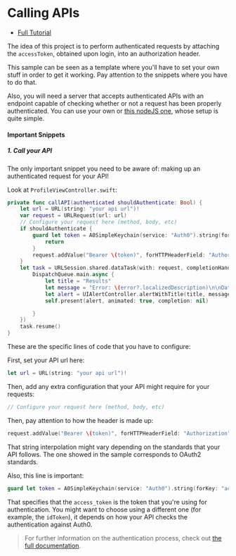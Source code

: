 # Calling APIs

- [Full Tutorial](https://auth0.com/docs/quickstart/native/ios-swift/04-calling-apis)

The idea of this project is to perform authenticated requests by attaching the `accessToken`, obtained upon login, into an authorization header.

This sample can be seen as a template where you'll have to set your own stuff in order to get it working. Pay attention to the snippets where you have to do that.

Also, you will need a server that accepts authenticated APIs with an endpoint capable of checking whether or not a request has been properly authenticated. You can use your own or [this nodeJS one](https://github.com/auth0-samples/auth0-angularjs2-systemjs-sample/tree/master/Server), whose setup is quite simple.

#### Important Snippets

##### 1. Call your API

The only important snippet you need to be aware of: making up an authenticated request for your API!

Look at `ProfileViewController.swift`:

```swift
private func callAPI(authenticated shouldAuthenticate: Bool) {
    let url = URL(string: "your api url")!
    var request = URLRequest(url: url)
    // Configure your request here (method, body, etc)
    if shouldAuthenticate {
        guard let token = A0SimpleKeychain(service: "Auth0").string(forKey: "access_token") else {
            return
        }
        request.addValue("Bearer \(token)", forHTTPHeaderField: "Authorization")
    }
    let task = URLSession.shared.dataTask(with: request, completionHandler: { data, response, error in
        DispatchQueue.main.async {
            let title = "Results"
            let message = "Error: \(error?.localizedDescription)\n\nData: \(data == nil ? "nil" : "(there is data)")\n\nResponse: \(response?.description)"
            let alert = UIAlertController.alertWithTitle(title, message: message, includeDoneButton: true)
            self.present(alert, animated: true, completion: nil)

        }
    })
    task.resume()
}
```

These are the specific lines of code that you have to configure:

First, set your API url here:

```swift
let url = URL(string: "your api url")!
```

Then, add any extra configuration that your API might require for your requests:

```swift
// Configure your request here (method, body, etc)
```

Then, pay attention to how the header is made up:

```swift
request.addValue("Bearer \(token)", forHTTPHeaderField: "Authorization")
```

That string interpolation might vary depending on the standards that your API follows. The one showed in the sample corresponds to OAuth2 standards.

Also, this line is important:

```swift
guard let token = A0SimpleKeychain(service: "Auth0").string(forKey: "access_token") else { return }
```

That specifies that the `access_token` is the token that you're using for authentication. You might want to choose using a different one (for example, the `idToken`), it depends on how your API checks the authentication against Auth0.

> For further information on the authentication process, check out [the full documentation](https://auth0.com/docs/api/authentication).
